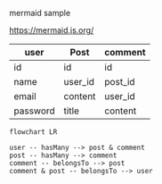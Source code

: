 mermaid sample

https://mermaid.js.org/

| user |    Post |     comment |
|----|-----|-----|
| id   |   id      |   id   |
| name    |   user_id  |  post_id |
| email    |  content  |  user_id | 
| password  | title   |  content |

```mermaid
flowchart LR

user -- hasMany --> post & comment
post -- hasMany --> comment
comment -- belongsTo --> post
comment & post -- belongsTo --> user

```
